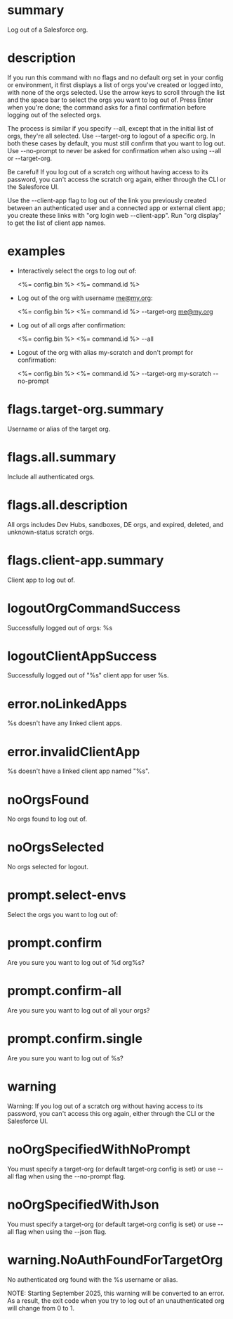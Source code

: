 # summary

Log out of a Salesforce org.

# description

If you run this command with no flags and no default org set in your config or environment, it first displays a list of orgs you've created or logged into, with none of the orgs selected. Use the arrow keys to scroll through the list and the space bar to select the orgs you want to log out of. Press Enter when you're done; the command asks for a final confirmation before logging out of the selected orgs.

The process is similar if you specify --all, except that in the initial list of orgs, they're all selected. Use --target-org to logout of a specific org. In both these cases by default, you must still confirm that you want to log out. Use --no-prompt to never be asked for confirmation when also using --all or --target-org.

Be careful! If you log out of a scratch org without having access to its password, you can't access the scratch org again, either through the CLI or the Salesforce UI.

Use the --client-app flag to log out of the link you previously created between an authenticated user and a connected app or external client app; you create these links with "org login web --client-app". Run "org display" to get the list of client app names.

# examples

- Interactively select the orgs to log out of:

  <%= config.bin %> <%= command.id %>

- Log out of the org with username me@my.org:

  <%= config.bin %> <%= command.id %> --target-org me@my.org

- Log out of all orgs after confirmation:

  <%= config.bin %> <%= command.id %> --all

- Logout of the org with alias my-scratch and don't prompt for confirmation:

  <%= config.bin %> <%= command.id %> --target-org my-scratch --no-prompt

# flags.target-org.summary

Username or alias of the target org.

# flags.all.summary

Include all authenticated orgs.

# flags.all.description

All orgs includes Dev Hubs, sandboxes, DE orgs, and expired, deleted, and unknown-status scratch orgs.

# flags.client-app.summary

Client app to log out of. 

# logoutOrgCommandSuccess

Successfully logged out of orgs: %s

# logoutClientAppSuccess

Successfully logged out of "%s" client app for user %s.

# error.noLinkedApps

%s doesn't have any linked client apps.

# error.invalidClientApp

%s doesn't have a linked client app named "%s".

# noOrgsFound

No orgs found to log out of.

# noOrgsSelected

No orgs selected for logout.

# prompt.select-envs

Select the orgs you want to log out of:

# prompt.confirm

Are you sure you want to log out of %d org%s?

# prompt.confirm-all

Are you sure you want to log out of all your orgs?

# prompt.confirm.single

Are you sure you want to log out of %s?

# warning

Warning: If you log out of a scratch org without having access to its password, you can't access this org again, either through the CLI or the Salesforce UI.

# noOrgSpecifiedWithNoPrompt

You must specify a target-org (or default target-org config is set) or use --all flag when using the --no-prompt flag.

# noOrgSpecifiedWithJson

You must specify a target-org (or default target-org config is set) or use --all flag when using the --json flag.

# warning.NoAuthFoundForTargetOrg

No authenticated org found with the %s username or alias.

NOTE: Starting September 2025, this warning will be converted to an error. As a result, the exit code when you try to log out of an unauthenticated org will change from 0 to 1.
